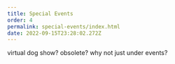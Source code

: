 ```yaml
---
title: Special Events
order: 4
permalink: special-events/index.html
date: 2022-09-15T23:28:02.272Z
---
```

v﻿irtual dog show?  obsolete?  why not just under events?
